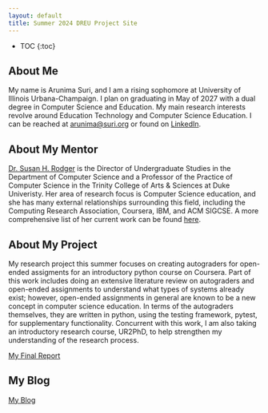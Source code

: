 ```yaml
---
layout: default
title: Summer 2024 DREU Project Site
---
```


* TOC
{:toc}

## About Me

My name is Arunima Suri, and I am a rising sophomore at University of Illinois Urbana-Champaign. I plan on graduating in May of 2027 with a dual degree in Computer Science and Education. My main research interests revolve around Education Technology and Computer Science Education. I can be reached at arunima@suri.org or found on [LinkedIn](https://www.linkedin.com/in/arunima-suri-b3b053257/).  

## About My Mentor

[Dr. Susan H. Rodger](https://scholars.duke.edu/person/rodger) is the Director of Undergraduate Studies in the Department of Computer Science and a Professor of the Practice of Computer Science in the Trinity College of Arts & Sciences at Duke Univeristy. Her area of research focus is Computer Science education, and she has many external relationships surrounding this field, including the Computing Research Association, Coursera, IBM, and ACM SIGCSE. A more comprehensive list of her current work can be found [here](https://users.cs.duke.edu/~rodger/). 

## About My Project

My research project this summer focuses on creating autograders for open-ended assigments for an introductory python course on Coursera. Part of this work includes doing an extensive literature review on autograders and open-ended assignments to understand what types of systems already exist; however, open-ended assignments in general are known to be a new concept in computer science education. In terms of the autograders themselves, they are written in python, using the testing framework, pytest, for supplementary functionality. Concurrent with this work, I am also taking an introductory research course, UR2PhD, to help strengthen my understanding of the research process. 

[My Final Report](files/finalreport.pdf)

## My Blog

[My Blog](blog.html)
